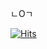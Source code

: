 ㄴOㄱ


[![Hits](https://hits.seeyoufarm.com/api/count/incr/badge.svg?url=https%3A%2F%2Fgithub.com%2Fyunyeop&count_bg=%23F1D2E7&title_bg=%23000000&icon=&icon_color=%23E7E7E7&title=Today%27s&edge_flat=false)](https://hits.seeyoufarm.com)
